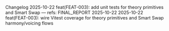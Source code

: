 Changelog
2025-10-22 feat(FEAT-003): add unit tests for theory primitives and Smart Swap — refs: FINAL_REPORT 2025-10-22
2025-10-22 feat(FEAT-003): wire Vitest coverage for theory primitives and Smart Swap harmony/voicing flows
